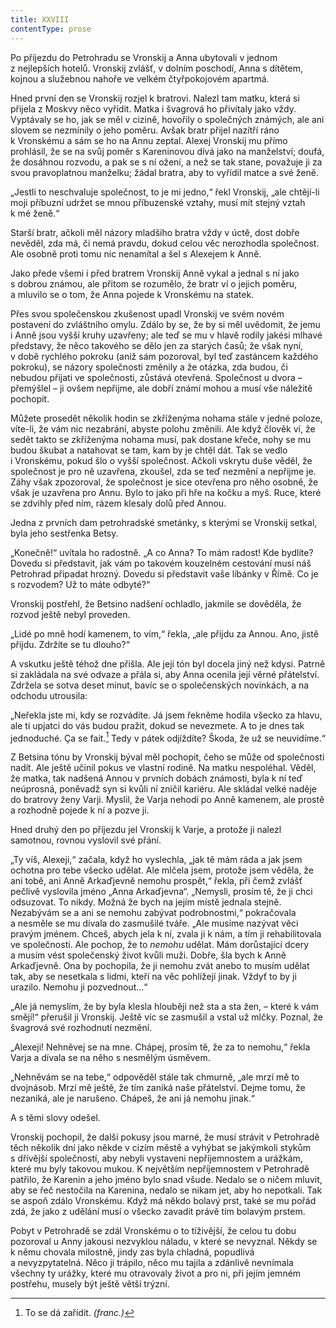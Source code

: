 ```yaml
---
title: XXVIII
contentType: prose
---
```


Po příjezdu do Petrohradu se Vronskij a Anna ubytovali v jednom z nejlepších hotelů. Vronskij zvlášť, v dolním poschodí, Anna s dítětem, kojnou a služebnou nahoře ve velkém čtyřpokojovém apartmá.

Hned první den se Vronskij rozjel k bratrovi. Nalezl tam matku, která si přijela z Moskvy něco vyřídit. Matka i švagrová ho přivítaly jako vždy. Vyptávaly se ho, jak se měl v cizině, hovořily o společných známých, ale ani slovem se nezmínily o jeho poměru. Avšak bratr přijel nazítří ráno k Vronskému a sám se ho na Annu zeptal. Alexej Vronskij mu přímo prohlásil, že se na svůj poměr s Kareninovou dívá jako na manželství; doufá, že dosáhnou rozvodu, a pak se s ní ožení, a než se tak stane, považuje ji za svou pravoplatnou manželku; žádal bratra, aby to vyřídil matce a své ženě.

„Jestli to neschvaluje společnost, to je mi jedno,“ řekl Vronskij, „ale chtějí-li moji příbuzní udržet se mnou příbuzenské vztahy, musí mít stejný vztah k mé ženě.“

Starší bratr, ačkoli měl názory mladšího bratra vždy v úctě, dost dobře nevěděl, zda má, či nemá pravdu, dokud celou věc nerozhodla společnost. Ale osobně proti tomu nic nenamítal a šel s Alexejem k Anně.

Jako přede všemi i před bratrem Vronskij Anně vykal a jednal s ní jako s dobrou známou, ale přitom se rozumělo, že bratr ví o jejich poměru, a mluvilo se o tom, že Anna pojede k Vronskému na statek.

Přes svou společenskou zkušenost upadl Vronskij ve svém novém postavení do zvláštního omylu. Zdálo by se, že by si měl uvědomit, že jemu i Anně jsou vyšší kruhy uzavřeny; ale teď se mu v hlavě rodily jakési mlhavé představy, že něco takového se dělo jen za starých časů; že však nyní, v době rychlého pokroku (aniž sám pozoroval, byl teď zastáncem každého pokroku), se názory společnosti změnily a že otázka, zda budou, či nebudou přijati ve společnosti, zůstává otevřená. Společnost u dvora – přemýšlel – ji ovšem nepřijme, ale dobří známí mohou a musí vše náležitě pochopit.

Můžete prosedět několik hodin se zkříženýma nohama stále v jedné poloze, víte-li, že vám nic nezabrání, abyste polohu změnili. Ale když člověk ví, že sedět takto se zkříženýma nohama musí, pak dostane křeče, nohy se mu budou škubat a natahovat se tam, kam by je chtěl dát. Tak se vedlo i Vronskému, pokud šlo o vyšší společnost. Ačkoli vskrytu duše věděl, že společnost je pro ně uzavřena, zkoušel, zda se teď nezmění a nepřijme je. Záhy však zpozoroval, že společnost je sice otevřena pro něho osobně, že však je uzavřena pro Annu. Bylo to jako při hře na kočku a myš. Ruce, které se zdvihly před ním, rázem klesaly dolů před Annou.

Jedna z prvních dam petrohradské smetánky, s kterými se Vronskij setkal, byla jeho sestřenka Betsy.

„Konečně!“ uvítala ho radostně. „A co Anna? To mám radost! Kde bydlíte? Dovedu si představit, jak vám po takovém kouzelném cestování musí náš Petrohrad připadat hrozný. Dovedu si představit vaše líbánky v Římě. Co je s rozvodem? Už to máte odbyté?“

Vronskij postřehl, že Betsino nadšení ochladlo, jakmile se dověděla, že rozvod ještě nebyl proveden.

„Lidé po mně hodí kamenem, to vím,“ řekla, „ale přijdu za Annou. Ano, jistě přijdu. Zdržíte se tu dlouho?“

A vskutku ještě téhož dne přišla. Ale její tón byl docela jiný než kdysi. Patrně si zakládala na své odvaze a přála si, aby Anna ocenila její věrné přátelství. Zdržela se sotva deset minut, bavíc se o společenských novinkách, a na odchodu utrousila:

„Neřekla jste mi, kdy se rozvádíte. Já jsem řekněme hodila všecko za hlavu, ale ti upjatci do vás budou pražit, dokud se nevezmete. A to je dnes tak jednoduché. Ça se fait.[^8] Tedy v pátek odjíždíte? Škoda, že už se neuvidíme.“

Z Betsina tónu by Vronskij býval měl pochopit, čeho se může od společnosti nadít. Ale ještě učinil pokus ve vlastní rodině. Na matku nespoléhal. Věděl, že matka, tak nadšená Annou v prvních dobách známosti, byla k ní teď neúprosná, poněvadž syn si kvůli ní zničil kariéru. Ale skládal velké naděje do bratrovy ženy Varji. Myslil, že Varja nehodí po Anně kamenem, ale prostě a rozhodně pojede k ní a pozve ji.

Hned druhý den po příjezdu jel Vronskij k Varje, a protože ji nalezl samotnou, rovnou vyslovil své přání.

„Ty víš, Alexeji,“ začala, když ho vyslechla, „jak tě mám ráda a jak jsem ochotna pro tebe všecko udělat. Ale mlčela jsem, protože jsem věděla, že ani tobě, ani Anně Arkaďjevně nemohu prospět,“ řekla, při čemž zvlášť pečlivě vyslovila jméno „Anna Arkaďjevna“. „Nemysli, prosím tě, že ji chci odsuzovat. To nikdy. Možná že bych na jejím místě jednala stejně. Nezabývám se a ani se nemohu zabývat podrobnostmi,“ pokračovala a nesměle se mu dívala do zasmušilé tváře. „Ale musíme nazývat věci pravým jménem. Chceš, abych jela k ní, zvala ji k nám, a tím ji rehabilitovala ve společnosti. Ale pochop, že to _nemohu_ udělat. Mám dorůstající dcery a musím vést společenský život kvůli muži. Dobře, šla bych k Anně Arkaďjevně. Ona by pochopila, že ji nemohu zvát anebo to musím udělat tak, aby se nesetkala s lidmi, kteří na věc pohlížejí jinak. Vždyť to by ji urazilo. Nemohu ji pozvednout…“

„Ale já nemyslím, že by byla klesla hlouběji než sta a sta žen, – které k vám smějí!“ přerušil ji Vronskij. Ještě víc se zasmušil a vstal už mlčky. Poznal, že švagrová své rozhodnutí nezmění.

„Alexeji! Nehněvej se na mne. Chápej, prosím tě, že za to nemohu,“ řekla Varja a dívala se na něho s nesmělým úsměvem.

„Nehněvám se na tebe,“ odpověděl stále tak chmurně, „ale mrzí mě to dvojnásob. Mrzí mě ještě, že tím zaniká naše přátelství. Dejme tomu, že nezaniká, ale je narušeno. Chápeš, že ani já nemohu jinak.“

A s těmi slovy odešel.

Vronskij pochopil, že další pokusy jsou marné, že musí strávit v Petrohradě těch několik dní jako někde v cizím městě a vyhýbat se jakýmkoli stykům s dřívější společností, aby nebyli vystaveni nepříjemnostem a urážkám, které mu byly takovou mukou. K největším nepříjemnostem v Petrohradě patřilo, že Karenin a jeho jméno bylo snad všude. Nedalo se o ničem mluvit, aby se řeč nestočila na Karenina, nedalo se nikam jet, aby ho nepotkali. Tak se aspoň zdálo Vronskému. Když má někdo bolavý prst, také se mu pořád zdá, že jako z udělání musí o všecko zavadit právě tím bolavým prstem.

Pobyt v Petrohradě se zdál Vronskému o to tíživější, že celou tu dobu pozoroval u Anny jakousi nezvyklou náladu, v které se nevyznal. Někdy se k němu chovala milostně, jindy zas byla chladná, popudlivá a nevyzpytatelná. Něco ji trápilo, něco mu tajila a zdánlivě nevnímala všechny ty urážky, které mu otravovaly život a pro ni, při jejím jemném postřehu, musely být ještě větší trýzní.

  

[^8]: To se dá zařídit. _(franc.)_
